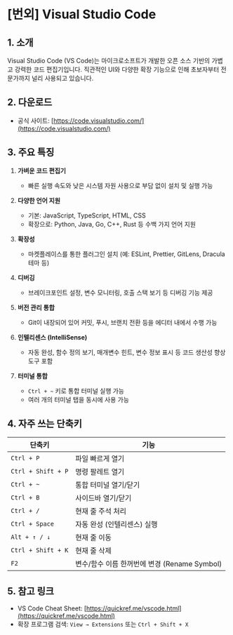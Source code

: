 # [번외] Visual Studio Code

## 1. 소개

Visual Studio Code (VS Code)는 마이크로소프트가 개발한 오픈 소스 기반의 가볍고 강력한 코드 편집기입니다. 직관적인 UI와 다양한 확장 기능으로 인해 초보자부터 전문가까지 널리 사용되고 있습니다.

## 2. 다운로드

- 공식 사이트: [https://code.visualstudio.com/](https://code.visualstudio.com/)

## 3. 주요 특징

1. **가벼운 코드 편집기**
   - 빠른 실행 속도와 낮은 시스템 자원 사용으로 부담 없이 설치 및 실행 가능

2. **다양한 언어 지원**
   - 기본: JavaScript, TypeScript, HTML, CSS
   - 확장으로: Python, Java, Go, C++, Rust 등 수백 가지 언어 지원

3. **확장성**
   - 마켓플레이스를 통한 플러그인 설치 (예: ESLint, Prettier, GitLens, Dracula 테마 등)

4. **디버깅**
   - 브레이크포인트 설정, 변수 모니터링, 호출 스택 보기 등 디버깅 기능 제공

5. **버전 관리 통합**
   - Git이 내장되어 있어 커밋, 푸시, 브랜치 전환 등을 에디터 내에서 수행 가능

6. **인텔리센스 (IntelliSense)**
   - 자동 완성, 함수 정의 보기, 매개변수 힌트, 변수 정보 표시 등 코드 생산성 향상 도구 포함

7. **터미널 통합**
   - `Ctrl + ~` 키로 통합 터미널 실행 가능
   - 여러 개의 터미널 탭을 동시에 사용 가능

## 4. 자주 쓰는 단축키

| 단축키 | 기능 |
|--------|------|
| `Ctrl + P` | 파일 빠르게 열기 |
| `Ctrl + Shift + P` | 명령 팔레트 열기 |
| `Ctrl + ~` | 통합 터미널 열기/닫기 |
| `Ctrl + B` | 사이드바 열기/닫기 |
| `Ctrl + /` | 현재 줄 주석 처리 |
| `Ctrl + Space` | 자동 완성 (인텔리센스) 실행 |
| `Alt + ↑ / ↓` | 현재 줄 이동 |
| `Ctrl + Shift + K` | 현재 줄 삭제 |
| `F2` | 변수/함수 이름 한꺼번에 변경 (Rename Symbol) |

## 5. 참고 링크

- VS Code Cheat Sheet: [https://quickref.me/vscode.html](https://quickref.me/vscode.html)
- 확장 프로그램 검색: `View → Extensions` 또는 `Ctrl + Shift + X`